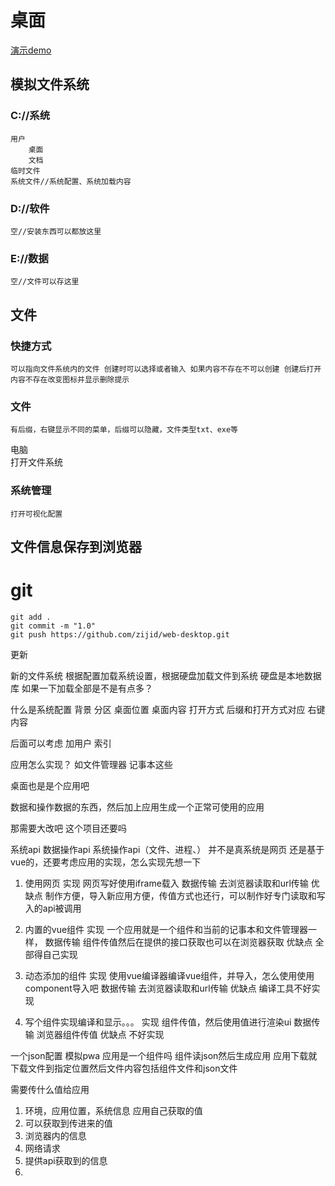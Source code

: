 # 桌面
[演示demo](https://zijid.github.io/web-desktop/)
## 模拟文件系统

### C://系统
	用户
		桌面
		文档
	临时文件
	系统文件//系统配置、系统加载内容


### D://软件
	空//安装东西可以都放这里


### E://数据

	空//文件可以存这里

## 文件

### 快捷方式  
	可以指向文件系统内的文件 创建时可以选择或者输入 如果内容不存在不可以创建 创建后打开 内容不存在改变图标并显示删除提示

### 文件  
	有后缀，右键显示不同的菜单，后缀可以隐藏，文件类型txt、exe等

电脑  
	打开文件系统

### 系统管理
	打开可视化配置

## 文件信息保存到浏览器

# git

	git add .
	git commit -m "1.0"
	git push https://github.com/zijid/web-desktop.git

更新

新的文件系统
根据配置加载系统设置，根据硬盘加载文件到系统
硬盘是本地数据库 如果一下加载全部是不是有点多？

什么是系统配置
背景 分区 桌面位置 桌面内容 打开方式 后缀和打开方式对应 右键内容 

后面可以考虑
加用户
索引


应用怎么实现？
如文件管理器 记事本这些

桌面也是是个应用吧

数据和操作数据的东西，然后加上应用生成一个正常可使用的应用

那需要大改吧 这个项目还要吗

系统api
数据操作api 系统操作api（文件、进程、）
并不是真系统是网页 还是基于vue的，还要考虑应用的实现，怎么实现先想一下
1. 使用网页
 	实现
		网页写好使用iframe载入
	数据传输
		去浏览器读取和url传输
	优缺点
		制作方便，导入新应用方便，传值方式也还行，可以制作好专门读取和写入的api被调用

2. 内置的vue组件
 	实现
		一个应用就是一个组件和当前的记事本和文件管理器一样，
	数据传输
		组件传值然后在提供的接口获取也可以在浏览器获取
	优缺点
		全部得自己实现
3. 动态添加的组件
 	实现
		使用vue编译器编译vue组件，并导入，怎么使用使用component导入吧
	数据传输
		去浏览器读取和url传输
	优缺点
		编译工具不好实现
4. 写个组件实现编译和显示。。。
 	实现
		组件传值，然后使用值进行渲染ui
	数据传输
		浏览器组件传值
	优缺点
		不好实现

一个json配置 模拟pwa 应用是一个组件吗 组件读json然后生成应用
应用下载就下载文件到指定位置然后文件内容包括组件文件和json文件


需要传什么值给应用
1. 环境，应用位置，系统信息
应用自己获取的值
1. 可以获取到传进来的值
2. 浏览器内的信息
3. 网络请求
4. 提供api获取到的信息
5. 